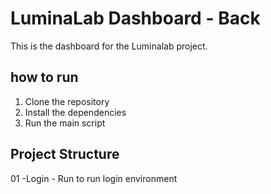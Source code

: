 # LuminaLab Dashboard - Back

This is the dashboard for the Luminalab project.

## how to run

1. Clone the repository
2. Install the dependencies
3. Run the main script

## Project Structure
01 -Login - Run to run login environment